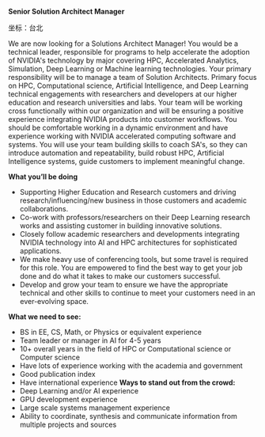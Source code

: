 **Senior Solution Architect Manager**

坐标：台北

  

We are now looking for a Solutions Architect Manager! You would be a technical leader, responsible for programs to help accelerate the adoption of NVIDIA's technology by major covering HPC, Accelerated Analytics, Simulation, Deep Learning or Machine learning technologies. Your primary responsibility will be to manage a team of Solution Architects. Primary focus on HPC, Computational science, Artificial Intelligence, and Deep Learning technical engagements with researchers and developers at our higher education and research universities and labs. Your team will be working cross functionally within our organization and will be ensuring a positive experience integrating NVIDIA products into customer workflows. You should be comfortable working in a dynamic environment and have experience working with NVIDIA accelerated computing software and systems. You will use your team building skills to coach SA's, so they can introduce automation and repeatability, build robust HPC, Artificial Intelligence systems, guide customers to implement meaningful change.

**What you’ll be doing**
- Supporting Higher Education and Research customers and driving research/influencing/new business in those customers and academic collaborations.
- Co-work with professors/researchers on their Deep Learning research works and assisting customer in building innovative solutions.
- Closely follow academic researchers and developments integrating NVIDIA technology into AI and HPC architectures for sophisticated applications.
- We make heavy use of conferencing tools, but some travel is required for this role. You are empowered to find the best way to get your job done and do what it takes to make our customers successful.
- Develop and grow your team to ensure we have the appropriate technical and other skills to continue to meet your customers need in an ever-evolving space.

**What we need to see:**
- BS in EE, CS, Math, or Physics or equivalent experience
- Team leader or manager in AI for 4-5 years
- 10+ overall years in the field of HPC or Computational science or Computer science
- Have lots of experience working with the academia and government
- Good publication index
- Have international experience
**Ways to stand out from the crowd:**
- Deep Learning and/or AI experience
- GPU development experience
- Large scale systems management experience
- Ability to coordinate, synthesis and communicate information from multiple projects and sources

